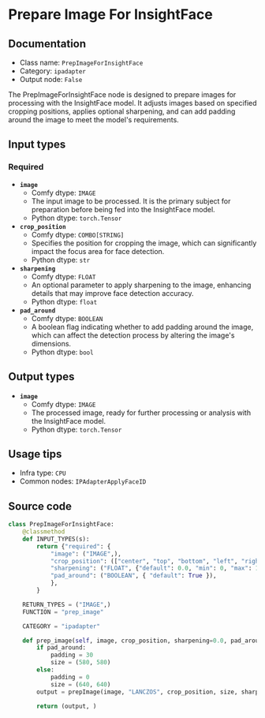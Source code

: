 # Prepare Image For InsightFace
## Documentation
- Class name: `PrepImageForInsightFace`
- Category: `ipadapter`
- Output node: `False`

The PrepImageForInsightFace node is designed to prepare images for processing with the InsightFace model. It adjusts images based on specified cropping positions, applies optional sharpening, and can add padding around the image to meet the model's requirements.
## Input types
### Required
- **`image`**
    - Comfy dtype: `IMAGE`
    - The input image to be processed. It is the primary subject for preparation before being fed into the InsightFace model.
    - Python dtype: `torch.Tensor`
- **`crop_position`**
    - Comfy dtype: `COMBO[STRING]`
    - Specifies the position for cropping the image, which can significantly impact the focus area for face detection.
    - Python dtype: `str`
- **`sharpening`**
    - Comfy dtype: `FLOAT`
    - An optional parameter to apply sharpening to the image, enhancing details that may improve face detection accuracy.
    - Python dtype: `float`
- **`pad_around`**
    - Comfy dtype: `BOOLEAN`
    - A boolean flag indicating whether to add padding around the image, which can affect the detection process by altering the image's dimensions.
    - Python dtype: `bool`
## Output types
- **`image`**
    - Comfy dtype: `IMAGE`
    - The processed image, ready for further processing or analysis with the InsightFace model.
    - Python dtype: `torch.Tensor`
## Usage tips
- Infra type: `CPU`
- Common nodes: `IPAdapterApplyFaceID`


## Source code
```python
class PrepImageForInsightFace:
    @classmethod
    def INPUT_TYPES(s):
        return {"required": {
            "image": ("IMAGE",),
            "crop_position": (["center", "top", "bottom", "left", "right"],),
            "sharpening": ("FLOAT", {"default": 0.0, "min": 0, "max": 1, "step": 0.05}),
            "pad_around": ("BOOLEAN", { "default": True }),
            },
        }

    RETURN_TYPES = ("IMAGE",)
    FUNCTION = "prep_image"

    CATEGORY = "ipadapter"

    def prep_image(self, image, crop_position, sharpening=0.0, pad_around=True):
        if pad_around:
            padding = 30
            size = (580, 580)
        else:
            padding = 0
            size = (640, 640)
        output = prepImage(image, "LANCZOS", crop_position, size, sharpening, padding)

        return (output, )

```

